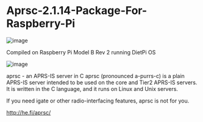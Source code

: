 # Aprsc-2.1.14-Package-For-Raspberry-Pi

![image](https://github.com/9M2PJU/Aprsc-2.1.14-Package-For-Raspberry-Pi/assets/991353/66dada48-fb26-4a6e-b57f-079f2f4076fc)

Compiled on Raspberry Pi Model B Rev 2 running DietPi OS


![image](https://github.com/9M2PJU/Aprsc-2.1.14-Package-For-Raspberry-Pi/assets/991353/22c4e69b-62d1-4835-8ce7-b288565fedef)


aprsc - an APRS-IS server in C
aprsc (pronounced a-purrs-c) is a plain APRS-IS server intended to be used on the core and Tier2 APRS-IS servers. It is written in the C language, and it runs on Linux and Unix servers.

If you need igate or other radio-interfacing features, aprsc is not for you.

http://he.fi/aprsc/
